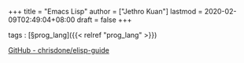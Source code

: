 +++
title = "Emacs Lisp"
author = ["Jethro Kuan"]
lastmod = 2020-02-09T02:49:04+08:00
draft = false
+++

tags
: [§prog\_lang]({{< relref "prog_lang" >}})


[GitHub - chrisdone/elisp-guide](https://github.com/chrisdone/elisp-guide)
